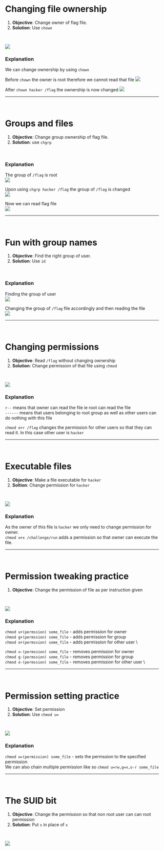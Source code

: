 # Changing file ownership
1. **Objective**: Change owner of flag file.
2. **Solution**: Use `chown`

&nbsp;

![](./sc/sc76.png)

### Explanation
We can change ownership by using `chown` 

Before `chown` the owner is root therefore we cannot read that file
![](./sc/sc74.png)

After `chown hacker /flag` the ownership is now changed
![](./sc/sc75.png)

***

&nbsp;

# Groups and files
1. **Objective**: Change group ownership of flag file.
2. **Solution**: use `chgrp` 

&nbsp;

### Explanation
The group of `/flag` is root \
![](./sc/sc77.png)

Upon using `chgrp hacker /flag` the group of `/flag` is changed \
![](./sc/sc78.png)

Now we can read flag file \
![](./sc/sc79.png)

***

&nbsp;

# Fun with group names
1. **Objective**: Find the right group of user.
2. **Solution**: Use `id`

&nbsp;

### Explanation
Finding the group of user \
![](./sc/sc80.png)

Changing the group of `/flag` file accordingly and then reading the file \
![](./sc/sc81.png)

***

&nbsp;

# Changing permissions
1. **Objective**: Read `/flag` without changing ownership
2. **Solution**: Change permission of that file using `chmod`

&nbsp;

![](./sc/sc82.png)

### Explanation
`r--` means that owner can read the file ie root can read the file \
`------` means that users belonging to root group as well as other users can do nothing with this file

`chmod o+r /flag` changes the permission for other users so that they can read it. In this case other user is `hacker`   

***

&nbsp;

# Executable files
1. **Objective**: Make a file executable for `hacker`
2. **Soltion**: Change permission for `hacker` 

&nbsp;

![](./sc/sc83.png)

### Explanation
As the owner of this file is `hacker` we only need to change permission for owner. \
`chmod u+x /challenge/run` adds a permission so that owner can execute the file.

***

&nbsp;

# Permission tweaking practice
1. **Objective**: Change the permission of file as per instruction given

&nbsp;

![](./sc/sc84.png)

### Explanation
`chmod u+(permssion) some_file` - adds permission for owner \
`chmod g+(permssion) some_file` - adds permission for group \
`chmod o+(permssion) some_file` - adds permission for other user \

`chmod u-(permssion) some_file` - removes permission for owner \
`chmod g-(permssion) some_file` - removes permission for group \
`chmod o-(permssion) some_file` - removes permission for other user \


***

&nbsp;

# Permission setting practice
1. **Objective**: Set permission
2. **Solution**: Use `chmod u=`

&nbsp;

![](./sc/sc85.png)

### Explanation
`chmod u=(permission) some_file` - sets the permssion to the specified permission \
We can also chain multiple permission like so `chmod u=rw,g=x,o-r some_file`


***

&nbsp;

# The SUID bit
1. **Objective**: Change the permission so that non root user can can root permission 
2. **Solution**: Put `s` in place of `x`

&nbsp;

![](./sc/sc86.png)
